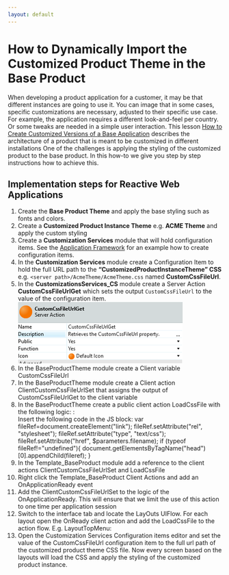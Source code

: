 ```yaml
---
layout: default
---
```

# How to Dynamically Import the Customized Product Theme in the Base Product
When developing a product application for a customer, it may be that different instances are going to use it. You can image that in some cases, specific customizations are necessary, adjusted to their specific use case. For example, the application requires a different look-and-feel per country. Or some tweaks are needed in a simple user interaction. This lesson [How to Create Customized Versions of a Base Application](https://success.outsystems.com/Documentation/Best_Practices/Architecture/How_to_Create_Customized_Versions_of_a_Base_Application) describes the architecture of a product that is meant to be customized in different installations
One of the challenges is applying the styling of the customized product to the base product. In this how-to we give you step by step instructions how to achieve this.
## Implementation steps for Reactive Web Applications
1.	Create the **Base Product Theme** and apply the base styling such as fonts and colors.
2.	Create a **Customized Product Instance Theme** e.g. **ACME Theme** and apply the custom styling
3.	Create a **Customization Services** module that will hold configuration items. See the [Application Framework](https://www.outsystems.com/forge/component-overview/5944/application-framework) for an example how to create configuration items.
4.	In the **Customization Services** module create a Configuration Item to hold the full URL path to the **“CustomizedProductInstanceTheme” CSS** e.g.
`<server path>/AcmeTheme/AcmeTheme.css` named **CustomCssFileUrl**.
5.	In the **CustomizationsServices_CS** module create a Server Action **CustomCssFileUrlGet** which sets the output `CustomCssFileUrl` to the value of the configuration item.
![Screenshot of CustomCssFileUrlGet](images/CustomCssFileUrlGet.png)
6.	In the BaseProductTheme module create a Client variable CustomCssFileUrl
7.	In the BaseProductTheme module create a Client action ClientCustomCssFileUrlSet that assigns the output of CustomCssFileUrlGet to the client variable   
8.	In the BaseProductTheme create a public client action LoadCssFile with the following logic: :  
Insert the following code in the JS block:
var fileRef=document.createElement("link");
    fileRef.setAttribute("rel", "stylesheet");
    fileRef.setAttribute("type", "text/css");
    fileRef.setAttribute("href", $parameters.filename);
    if (typeof fileRef!="undefined"){
        document.getElementsByTagName("head")[0].appendChild(fileref);
}
9.	In the Template_BaseProduct module add a reference to the client actions ClientCustomCssFileUrlSet and LoadCssFile
10.	Right click the Template_BaseProduct Client Actions and add an OnApplicationReady event
11.	Add the ClientCustomCssFileUrlSet to the logic of the OnApplicationReady. This will ensure that we limit the use of this action to one time per application session
12.	Switch to the interface tab and locate the LayOuts UIFlow. For each layout open the OnReady client action and add the LoadCssFile to the action flow. E.g. LayoutTopMenu:  
13.	Open the Customization Services Configuration items editor and set the value of the CustomCssFileUrl configuration item to the full url path of the customized product theme CSS file.
Now every screen based on the layouts will load the CSS and apply the styling of the customized product instance.
